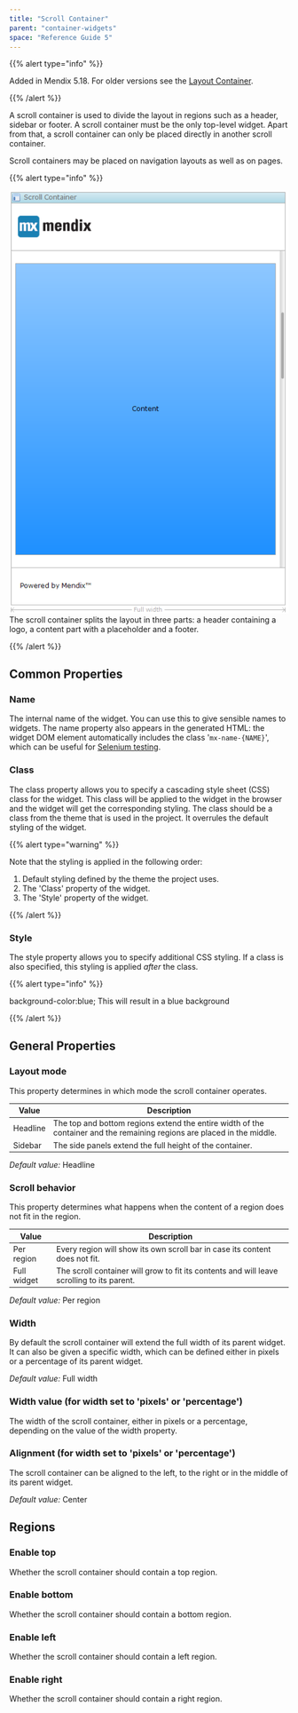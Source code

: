 ```yaml
---
title: "Scroll Container"
parent: "container-widgets"
space: "Reference Guide 5"
---
```



{{% alert type="info" %}}

Added in Mendix 5.18\. For older versions see the [Layout Container](layout-container).

{{% /alert %}}

A scroll container is used to divide the layout in regions such as a header, sidebar or footer. A scroll container must be the only top-level widget. Apart from that, a scroll container can only be placed directly in another scroll container.

Scroll containers may be placed on navigation layouts as well as on pages.

{{% alert type="info" %}}

![](attachments/14091214/14385314.png)
The scroll container splits the layout in three parts: a header containing a logo, a content part with a placeholder and a footer.

{{% /alert %}}

## Common Properties

### Name

The internal name of the widget. You can use this to give sensible names to widgets. The name property also appears in the generated HTML: the widget DOM element automatically includes the class '`mx-name-{NAME}`', which can be useful for [Selenium testing](/howto50/selenium-support).

### Class

The class property allows you to specify a cascading style sheet (CSS) class for the widget. This class will be applied to the widget in the browser and the widget will get the corresponding styling. The class should be a class from the theme that is used in the project. It overrules the default styling of the widget.

{{% alert type="warning" %}}

Note that the styling is applied in the following order:

1.  Default styling defined by the theme the project uses.
2.  The 'Class' property of the widget.
3.  The 'Style' property of the widget.

{{% /alert %}}

### Style

The style property allows you to specify additional CSS styling. If a class is also specified, this styling is applied _after_ the class.

{{% alert type="info" %}}

background-color:blue;
This will result in a blue background

{{% /alert %}}

## General Properties

### Layout mode

This property determines in which mode the scroll container operates.

<table><thead><tr><th class="confluenceTh">Value</th><th class="confluenceTh">Description</th></tr></thead><tbody><tr><td class="confluenceTd">Headline</td><td class="confluenceTd">The top and bottom regions extend the entire width of the container and the remaining regions are placed in the middle.</td></tr><tr><td class="confluenceTd">Sidebar</td><td class="confluenceTd">The side panels extend the full height of the container.</td></tr></tbody></table>

_Default value:_ Headline

### Scroll behavior

This property determines what happens when the content of a region does not fit in the region.

<table><thead><tr><th class="confluenceTh">Value</th><th class="confluenceTh">Description</th></tr></thead><tbody><tr><td class="confluenceTd">Per region</td><td class="confluenceTd">Every region will show its own scroll bar in case its content does not fit.</td></tr><tr><td class="confluenceTd">Full widget</td><td class="confluenceTd">The scroll container will grow to fit its contents and will leave scrolling to its parent.</td></tr></tbody></table>

_Default value:_ Per region

### Width

By default the scroll container will extend the full width of its parent widget. It can also be given a specific width, which can be defined either in pixels or a percentage of its parent widget.

_Default value:_ Full width

### Width value (for width set to 'pixels' or 'percentage')

The width of the scroll container, either in pixels or a percentage, depending on the value of the width property.

### Alignment (for width set to 'pixels' or 'percentage')

The scroll container can be aligned to the left, to the right or in the middle of its parent widget.

_Default value:_ Center

## Regions

### Enable top

Whether the scroll container should contain a top region.

### Enable bottom

Whether the scroll container should contain a bottom region.

### Enable left

Whether the scroll container should contain a left region.

### Enable right

Whether the scroll container should contain a right region.
